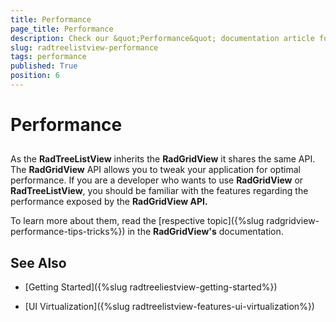 ```yaml
---
title: Performance
page_title: Performance
description: Check our &quot;Performance&quot; documentation article for the RadTreeListView WPF control.
slug: radtreelistview-performance
tags: performance
published: True
position: 6
---
```


# Performance



## 

As the __RadTreeListView__ inherits the __RadGridView__ it shares the same API. The __RadGridView__ API allows you to tweak your application for optimal performance. If you are a developer who wants to use __RadGridView__ or __RadTreeListView__, you should be familiar with the features regarding the performance exposed by the __RadGridView API.__

To learn more about them, read the [respective topic]({%slug radgridview-performance-tips-tricks%}) in the __RadGridView's__ documentation. 

## See Also

 * [Getting Started]({%slug radtreeliestview-getting-started%})

 * [UI Virtualization]({%slug radtreelistview-features-ui-virtualization%})

